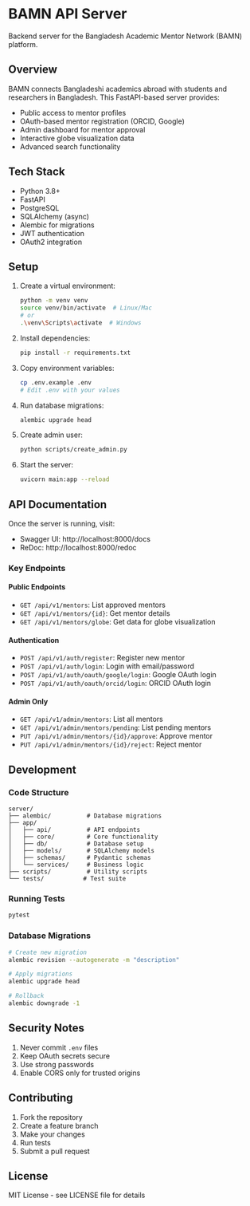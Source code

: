 # BAMN API Server

Backend server for the Bangladesh Academic Mentor Network (BAMN) platform.

## Overview

BAMN connects Bangladeshi academics abroad with students and researchers in Bangladesh. This FastAPI-based server provides:

- Public access to mentor profiles
- OAuth-based mentor registration (ORCID, Google)
- Admin dashboard for mentor approval
- Interactive globe visualization data
- Advanced search functionality

## Tech Stack

- Python 3.8+
- FastAPI
- PostgreSQL
- SQLAlchemy (async)
- Alembic for migrations
- JWT authentication
- OAuth2 integration

## Setup

1. Create a virtual environment:
   ```bash
   python -m venv venv
   source venv/bin/activate  # Linux/Mac
   # or
   .\venv\Scripts\activate  # Windows
   ```

2. Install dependencies:
   ```bash
   pip install -r requirements.txt
   ```

3. Copy environment variables:
   ```bash
   cp .env.example .env
   # Edit .env with your values
   ```

4. Run database migrations:
   ```bash
   alembic upgrade head
   ```

5. Create admin user:
   ```bash
   python scripts/create_admin.py
   ```

6. Start the server:
   ```bash
   uvicorn main:app --reload
   ```

## API Documentation

Once the server is running, visit:
- Swagger UI: http://localhost:8000/docs
- ReDoc: http://localhost:8000/redoc

### Key Endpoints

#### Public Endpoints
- `GET /api/v1/mentors`: List approved mentors
- `GET /api/v1/mentors/{id}`: Get mentor details
- `GET /api/v1/mentors/globe`: Get data for globe visualization

#### Authentication
- `POST /api/v1/auth/register`: Register new mentor
- `POST /api/v1/auth/login`: Login with email/password
- `POST /api/v1/auth/oauth/google/login`: Google OAuth login
- `POST /api/v1/auth/oauth/orcid/login`: ORCID OAuth login

#### Admin Only
- `GET /api/v1/admin/mentors`: List all mentors
- `GET /api/v1/admin/mentors/pending`: List pending mentors
- `PUT /api/v1/admin/mentors/{id}/approve`: Approve mentor
- `PUT /api/v1/admin/mentors/{id}/reject`: Reject mentor

## Development

### Code Structure
```
server/
├── alembic/          # Database migrations
├── app/
│   ├── api/          # API endpoints
│   ├── core/         # Core functionality
│   ├── db/           # Database setup
│   ├── models/       # SQLAlchemy models
│   ├── schemas/      # Pydantic schemas
│   └── services/     # Business logic
├── scripts/          # Utility scripts
└── tests/           # Test suite
```

### Running Tests
```bash
pytest
```

### Database Migrations
```bash
# Create new migration
alembic revision --autogenerate -m "description"

# Apply migrations
alembic upgrade head

# Rollback
alembic downgrade -1
```

## Security Notes

1. Never commit `.env` files
2. Keep OAuth secrets secure
3. Use strong passwords
4. Enable CORS only for trusted origins

## Contributing

1. Fork the repository
2. Create a feature branch
3. Make your changes
4. Run tests
5. Submit a pull request

## License

MIT License - see LICENSE file for details 